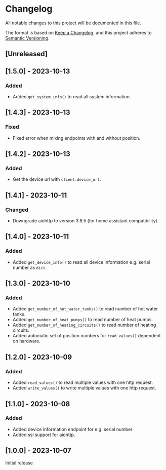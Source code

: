 # Changelog

All notable changes to this project will be documented in this file.

The format is based on [Keep a Changelog](https://keepachangelog.com/en/1.0.0/),
and this project adheres to [Semantic Versioning](https://semver.org/spec/v2.0.0.html).

## [Unreleased]

## [1.5.0] - 2023-10-13

### Added

- Added `get_system_info()` to read all system information.


## [1.4.3] - 2023-10-13

### Fixed

- Fixed error when mixing endpoints with and without position.

## [1.4.2] - 2023-10-13

### Added

- Get the device url with `client.device_url`.

## [1.4.1] - 2023-10-11

### Changed

- Downgrade aiohttp to version 3.8.5 (for home assistant compatibility).

## [1.4.0] - 2023-10-11

### Added

- Added `get_device_info()` to read all device information e.g. serial number as `dict`.

## [1.3.0] - 2023-10-10

### Added

- Added `get_number_of_hot_water_tanks()` to read number of hot water tanks.
- Added `get_number_of_heat_pumps()` to read number of heat pumps.
- Added `get_number_of_heating_circuits()` to read number of heating circuits.
- Added automatic set of position numbers for `read_values()` dependent on hardware. 

## [1.2.0] - 2023-10-09

### Added

- Added `read_values()` to read multiple values with one http request.
- Added `write_values()` to write multiple values with one http request.

## [1.1.0] - 2023-10-08

### Added

- Added device information endpoint for e.g. serial number
- Added ssl support for aiohttp.

## [1.0.0] - 2023-10-07

Initial release